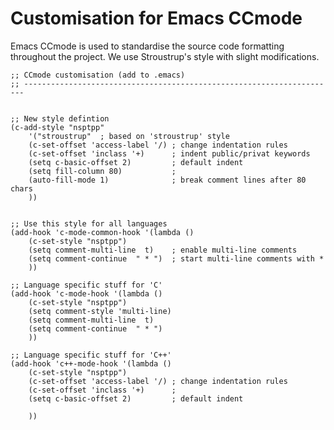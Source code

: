 # Customisation for Emacs CCmode 

Emacs CCmode is used to standardise the source code formatting throughout the project. 
We use Stroustrup's style with slight modifications. 

	;; CCmode customisation (add to .emacs)
	;; ----------------------------------------------------------------------
	

	;; New style defintion
	(c-add-style "nsptpp" 
		'("stroustrup"  ; based on 'stroustrup' style 
		(c-set-offset 'access-label '/) ; change indentation rules 
		(c-set-offset 'inclass '+)      ; indent public/privat keywords
	    (setq c-basic-offset 2)         ; default indent
		(setq fill-column 80)           ; 
		(auto-fill-mode 1)              ; break comment lines after 80 chars
		))


	;; Use this style for all languages
	(add-hook 'c-mode-common-hook '(lambda () 
		(c-set-style "nsptpp") 	      
		(setq comment-multi-line  t)    ; enable multi-line comments 
		(setq comment-continue  " * ")  ; start multi-line comments with *
		))	

	;; Language specific stuff for 'C'
	(add-hook 'c-mode-hook '(lambda () 
		(c-set-style "nsptpp")
		(setq comment-style 'multi-line)
		(setq comment-multi-line  t)
		(setq comment-continue  " * ")
		))	

	;; Language specific stuff for 'C++'
	(add-hook 'c++-mode-hook '(lambda () 
		(c-set-style "nsptpp") 	      
        (c-set-offset 'access-label '/) ; change indentation rules 
        (c-set-offset 'inclass '+)      ;
		(setq c-basic-offset 2)         ; default indent 

		))


